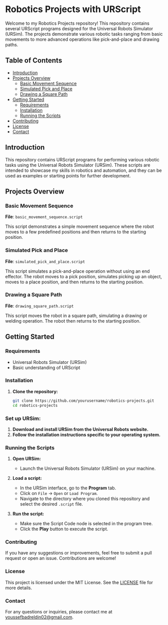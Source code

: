 # Robotics Projects with URScript

Welcome to my Robotics Projects repository! This repository contains several URScript programs designed for the Universal Robots Simulator (URSim). The projects demonstrate various robotic tasks ranging from basic movements to more advanced operations like pick-and-place and drawing paths.

## Table of Contents

- [Introduction](#introduction)
- [Projects Overview](#projects-overview)
  - [Basic Movement Sequence](#basic-movement-sequence)
  - [Simulated Pick and Place](#simulated-pick-and-place)
  - [Drawing a Square Path](#drawing-a-square-path)
- [Getting Started](#getting-started)
  - [Requirements](#requirements)
  - [Installation](#installation)
  - [Running the Scripts](#running-the-scripts)
- [Contributing](#contributing)
- [License](#license)
- [Contact](#contact)

## Introduction

This repository contains URScript programs for performing various robotic tasks using the Universal Robots Simulator (URSim). These scripts are intended to showcase my skills in robotics and automation, and they can be used as examples or starting points for further development.

## Projects Overview

### Basic Movement Sequence

**File**: `basic_movement_sequence.script`

This script demonstrates a simple movement sequence where the robot moves to a few predefined positions and then returns to the starting position.

### Simulated Pick and Place

**File**: `simulated_pick_and_place.script`

This script simulates a pick-and-place operation without using an end effector. The robot moves to a pick position, simulates picking up an object, moves to a place position, and then returns to the starting position.

### Drawing a Square Path

**File**: `drawing_square_path.script`

This script moves the robot in a square path, simulating a drawing or welding operation. The robot then returns to the starting position.

## Getting Started

### Requirements

- Universal Robots Simulator (URSim)
- Basic understanding of URScript

### Installation

1. **Clone the repository:**

   ```bash
   git clone https://github.com/yourusername/robotics-projects.git
   cd robotics-projects

### Set up URSim:

1. **Download and install URSim from the Universal Robots website.**
2. **Follow the installation instructions specific to your operating system.**

### Running the Scripts

1. **Open URSim:**
   - Launch the Universal Robots Simulator (URSim) on your machine.

2. **Load a script:**
   - In the URSim interface, go to the **Program** tab.
   - Click on `File` -> `Open` or `Load Program`.
   - Navigate to the directory where you cloned this repository and select the desired `.script` file.

3. **Run the script:**
   - Make sure the Script Code node is selected in the program tree.
   - Click the **Play** button to execute the script.

### Contributing

If you have any suggestions or improvements, feel free to submit a pull request or open an issue. Contributions are welcome!

### License

This project is licensed under the MIT License. See the [LICENSE](LICENSE) file for more details.

### Contact

For any questions or inquiries, please contact me at youssefbadreldin02@gmail.com.

